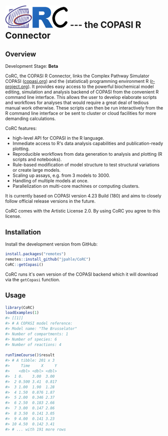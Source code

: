 
<img src="man/figures/logo.png" alt="CoRC logo" width="200"> --- the <b>CO</b>PASI <b>R</b> <b>C</b>onnector
============================================================================================================

Overview
--------

Development Stage: **Beta**

CoRC, the COPASI R Connector, links the Complex Pathway Simulator COPASI ([copasi.org](http://copasi.org)) and the (statistical) programming environment R ([r-project.org](http://r-project.org)). It provides easy access to the powerful biochemical model editing, simulation and analysis backend of COPASI from the convenient R command line interface. This allows the user to develop elaborate scripts and workflows for analyses that would require a great deal of tedious manual work otherwise. These scripts can then be run interactively from the R command line interface or be sent to cluster or cloud facilities for more demanding calculations.

CoRC features:

-   high-level API for COPASI in the R language.
-   Immediate access to R's data analysis capabilities and publication-ready plotting.
-   Reproducible workflows from data generation to analysis and plotting (R scripts and notebooks).
-   Rule-based modification of model structure to test structural variations or create large models.
-   Scaling up assays, e.g. from 3 models to 3000.
-   Handling of multiple models at once.
-   Parallelization on multi-core machines or computing clusters.

It is currently based on COPASI version 4.23 Build (180) and aims to closely follow official release versions in the future.

CoRC comes with the Artistic License 2.0. By using CoRC you agree to this license.

Installation
------------

Install the development version from GitHub:

``` r
install.packages("remotes")
remotes::install_github("jpahle/CoRC")
CoRC::getCopasi()
```

CoRC runs it's own version of the COPASI backend which it will download via the `getCopasi` function.

Usage
-----

``` r
library(CoRC)
loadExamples(1)
#> [[1]]
#> # A COPASI model reference:
#> Model name: "The Brusselator"
#> Number of compartments: 1
#> Number of species: 6
#> Number of reactions: 4

runTimeCourse()$result
#> # A tibble: 201 x 3
#>     Time     X     Y
#>    <dbl> <dbl> <dbl>
#>  1 0.    3.00  3.00 
#>  2 0.500 3.41  0.817
#>  3 1.00  1.90  1.28 
#>  4 1.50  0.876 1.87 
#>  5 2.00  0.346 2.37 
#>  6 2.50  0.183 2.66 
#>  7 3.00  0.147 2.86 
#>  8 3.50  0.141 3.05 
#>  9 4.00  0.141 3.23 
#> 10 4.50  0.142 3.41 
#> # ... with 191 more rows
```
